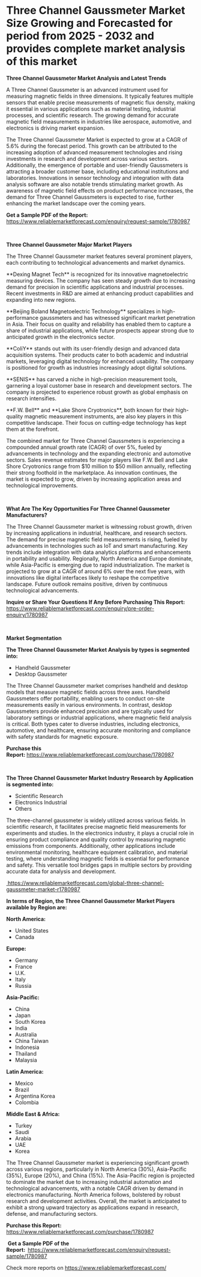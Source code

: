 <p><h1>Three Channel Gaussmeter Market Size Growing and Forecasted for period from 2025 - 2032 and provides complete market analysis of this market</h1></p><p><strong>Three Channel Gaussmeter Market Analysis and Latest Trends</strong></p>
<p><p>A Three Channel Gaussmeter is an advanced instrument used for measuring magnetic fields in three dimensions. It typically features multiple sensors that enable precise measurements of magnetic flux density, making it essential in various applications such as material testing, industrial processes, and scientific research. The growing demand for accurate magnetic field measurements in industries like aerospace, automotive, and electronics is driving market expansion.</p><p>The Three Channel Gaussmeter Market is expected to grow at a CAGR of 5.6% during the forecast period. This growth can be attributed to the increasing adoption of advanced measurement technologies and rising investments in research and development across various sectors. Additionally, the emergence of portable and user-friendly Gaussmeters is attracting a broader customer base, including educational institutions and laboratories. Innovations in sensor technology and integration with data analysis software are also notable trends stimulating market growth. As awareness of magnetic field effects on product performance increases, the demand for Three Channel Gaussmeters is expected to rise, further enhancing the market landscape over the coming years.</p></p>
<p><strong>Get a Sample PDF of the Report:&nbsp;</strong> <a href="https://www.reliablemarketforecast.com/enquiry/request-sample/1780987?utm_campaign=2235&utm_medium=2&utm_source=Github&utm_content=ia&utm_term=25032025&utm_id=three-channel-gaussmeter">https://www.reliablemarketforecast.com/enquiry/request-sample/1780987</a></p>
<p>&nbsp;</p>
<p><strong>Three Channel Gaussmeter Major Market Players</strong></p>
<p><p>The Three Channel Gaussmeter market features several prominent players, each contributing to technological advancements and market dynamics. </p><p>**Dexing Magnet Tech** is recognized for its innovative magnetoelectric measuring devices. The company has seen steady growth due to increasing demand for precision in scientific applications and industrial processes. Recent investments in R&D are aimed at enhancing product capabilities and expanding into new regions.</p><p>**Beijing Boland Magnetoelectric Technology** specializes in high-performance gaussmeters and has witnessed significant market penetration in Asia. Their focus on quality and reliability has enabled them to capture a share of industrial applications, while future prospects appear strong due to anticipated growth in the electronics sector.</p><p>**ColiY** stands out with its user-friendly design and advanced data acquisition systems. Their products cater to both academic and industrial markets, leveraging digital technology for enhanced usability. The company is positioned for growth as industries increasingly adopt digital solutions.</p><p>**SENIS** has carved a niche in high-precision measurement tools, garnering a loyal customer base in research and development sectors. The company is projected to experience robust growth as global emphasis on research intensifies.</p><p>**F.W. Bell** and **Lake Shore Cryotronics**, both known for their high-quality magnetic measurement instruments, are also key players in this competitive landscape. Their focus on cutting-edge technology has kept them at the forefront.</p><p>The combined market for Three Channel Gaussmeters is experiencing a compounded annual growth rate (CAGR) of over 5%, fueled by advancements in technology and the expanding electronic and automotive sectors. Sales revenue estimates for major players like F.W. Bell and Lake Shore Cryotronics range from $10 million to $50 million annually, reflecting their strong foothold in the marketplace. As innovation continues, the market is expected to grow, driven by increasing application areas and technological improvements.</p></p>
<p>&nbsp;</p>
<p><strong>What Are The Key Opportunities For Three Channel Gaussmeter Manufacturers?</strong></p>
<p><p>The Three Channel Gaussmeter market is witnessing robust growth, driven by increasing applications in industrial, healthcare, and research sectors. The demand for precise magnetic field measurements is rising, fueled by advancements in technologies such as IoT and smart manufacturing. Key trends include integration with data analytics platforms and enhancements in portability and usability. Regionally, North America and Europe dominate, while Asia-Pacific is emerging due to rapid industrialization. The market is projected to grow at a CAGR of around 6% over the next five years, with innovations like digital interfaces likely to reshape the competitive landscape. Future outlook remains positive, driven by continuous technological advancements.</p></p>
<p><strong>Inquire or Share Your Questions If Any Before Purchasing This Report:</strong> <a href="https://www.reliablemarketforecast.com/enquiry/pre-order-enquiry/1780987?utm_campaign=2235&utm_medium=2&utm_source=Github&utm_content=ia&utm_term=25032025&utm_id=three-channel-gaussmeter">https://www.reliablemarketforecast.com/enquiry/pre-order-enquiry/1780987</a></p>
<p>&nbsp;</p>
<p><strong>Market Segmentation</strong></p>
<p><strong>The Three Channel Gaussmeter Market Analysis by types is segmented into:</strong></p>
<p><ul><li>Handheld Gaussmeter</li><li>Desktop Gaussmeter</li></ul></p>
<p><p>The Three Channel Gaussmeter market comprises handheld and desktop models that measure magnetic fields across three axes. Handheld Gaussmeters offer portability, enabling users to conduct on-site measurements easily in various environments. In contrast, desktop Gaussmeters provide enhanced precision and are typically used for laboratory settings or industrial applications, where magnetic field analysis is critical. Both types cater to diverse industries, including electronics, automotive, and healthcare, ensuring accurate monitoring and compliance with safety standards for magnetic exposure.</p></p>
<p><strong>Purchase this Report:&nbsp;</strong><a href="https://www.reliablemarketforecast.com/purchase/1780987?utm_campaign=2235&utm_medium=2&utm_source=Github&utm_content=ia&utm_term=25032025&utm_id=three-channel-gaussmeter">https://www.reliablemarketforecast.com/purchase/1780987</a></p>
<p>&nbsp;</p>
<p><strong>The Three Channel Gaussmeter Market Industry Research by Application is segmented into:</strong></p>
<p><ul><li>Scientific Research</li><li>Electronics Industrial</li><li>Others</li></ul></p>
<p><p>The three-channel gaussmeter is widely utilized across various fields. In scientific research, it facilitates precise magnetic field measurements for experiments and studies. In the electronics industry, it plays a crucial role in ensuring product compliance and quality control by measuring magnetic emissions from components. Additionally, other applications include environmental monitoring, healthcare equipment calibration, and material testing, where understanding magnetic fields is essential for performance and safety. This versatile tool bridges gaps in multiple sectors by providing accurate data for analysis and development.</p></p>
<p><a href="https://www.reliablemarketforecast.com/global-three-channel-gaussmeter-market-r1780987?utm_campaign=2235&utm_medium=2&utm_source=Github&utm_content=ia&utm_term=25032025&utm_id=three-channel-gaussmeter">&nbsp;https://www.reliablemarketforecast.com/global-three-channel-gaussmeter-market-r1780987</a></p>
<p><strong>In terms of Region, the Three Channel Gaussmeter Market Players available by Region are:</strong></p>
<p>
    <p> <strong> North America: </strong>
        <ul>
            <li>United States</li>
            <li>Canada</li>
        </ul>
        </p> 
    <p> <strong> Europe: </strong>
        <ul>
            <li>Germany</li>
            <li>France</li>
            <li>U.K.</li>
            <li>Italy</li>
            <li>Russia</li>
        </ul>
        </p> 
    <p> <strong> Asia-Pacific: </strong>
        <ul>
            <li>China</li>
            <li>Japan</li>
            <li>South Korea</li>
            <li>India</li>
            <li>Australia</li>
            <li>China Taiwan</li>
            <li>Indonesia</li>
            <li>Thailand</li>
            <li>Malaysia</li>
        </ul>
        </p> 
    <p> <strong> Latin America: </strong>
        <ul>
            <li>Mexico</li>
            <li>Brazil</li>
            <li>Argentina Korea</li>
            <li>Colombia</li>
        </ul>
        </p> 
    <p> <strong> Middle East & Africa: </strong>
        <ul>
            <li>Turkey</li>
            <li>Saudi</li>
            <li>Arabia</li>
            <li>UAE</li>
            <li>Korea</li>
        </ul>
    </p>
    </p>
<p><p>The Three Channel Gaussmeter market is experiencing significant growth across various regions, particularly in North America (30%), Asia-Pacific (35%), Europe (20%), and China (15%). The Asia-Pacific region is projected to dominate the market due to increasing industrial automation and technological advancements, with a notable CAGR driven by demand in electronics manufacturing. North America follows, bolstered by robust research and development activities. Overall, the market is anticipated to exhibit a strong upward trajectory as applications expand in research, defense, and manufacturing sectors.</p></p>
<p><strong>Purchase this Report: </strong><a href="https://www.reliablemarketforecast.com/purchase/1780987?utm_campaign=2235&utm_medium=2&utm_source=Github&utm_content=ia&utm_term=25032025&utm_id=three-channel-gaussmeter">https://www.reliablemarketforecast.com/purchase/1780987</a></p>
<p>&nbsp;<strong>Get a Sample PDF of the Report:&nbsp;&nbsp;</strong><a href="https://www.reliablemarketforecast.com/enquiry/request-sample/1780987?utm_campaign=2235&utm_medium=2&utm_source=Github&utm_content=ia&utm_term=25032025&utm_id=three-channel-gaussmeter">https://www.reliablemarketforecast.com/enquiry/request-sample/1780987</a></p>
<p><strong></strong></p>
<p>Check more reports on <a href="https://www.reliablemarketforecast.com/?utm_campaign=2235&utm_medium=2&utm_source=Github&utm_content=ia&utm_term=25032025&utm_id=three-channel-gaussmeter">https://www.reliablemarketforecast.com/</a></p>